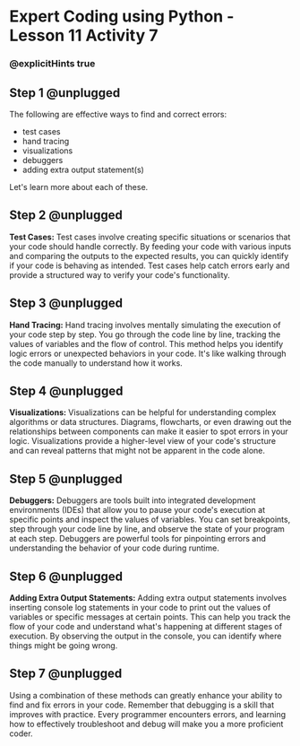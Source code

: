 # Expert Coding using Python - Lesson 11 Activity 7
### @explicitHints true

## Step 1 @unplugged

The following are effective ways to find and correct errors: 

 - test cases
 - hand tracing
 - visualizations
 - debuggers
 - adding extra output statement(s)

Let's learn more about each of these.

## Step 2 @unplugged

**Test Cases:** Test cases involve creating specific situations or scenarios that your code should handle correctly. By feeding your code with various inputs and comparing the outputs to the expected results, you can quickly identify if your code is behaving as intended. Test cases help catch errors early and provide a structured way to verify your code's functionality.
   

## Step 3 @unplugged

**Hand Tracing:** Hand tracing involves mentally simulating the execution of your code step by step. You go through the code line by line, tracking the values of variables and the flow of control. This method helps you identify logic errors or unexpected behaviors in your code. It's like walking through the code manually to understand how it works.
    

## Step 4 @unplugged

**Visualizations:** Visualizations can be helpful for understanding complex algorithms or data structures. Diagrams, flowcharts, or even drawing out the relationships between components can make it easier to spot errors in your logic. Visualizations provide a higher-level view of your code's structure and can reveal patterns that might not be apparent in the code alone.

## Step 5 @unplugged

**Debuggers:** Debuggers are tools built into integrated development environments (IDEs) that allow you to pause your code's execution at specific points and inspect the values of variables. You can set breakpoints, step through your code line by line, and observe the state of your program at each step. Debuggers are powerful tools for pinpointing errors and understanding the behavior of your code during runtime.

## Step 6 @unplugged

**Adding Extra Output Statements:** Adding extra output statements involves inserting console log statements in your code to print out the values of variables or specific messages at certain points. This can help you track the flow of your code and understand what's happening at different stages of execution. By observing the output in the console, you can identify where things might be going wrong.

## Step 7 @unplugged

Using a combination of these methods can greatly enhance your ability to find and fix errors in your code. Remember that debugging is a skill that improves with practice. Every programmer encounters errors, and learning how to effectively troubleshoot and debug will make you a more proficient coder.

